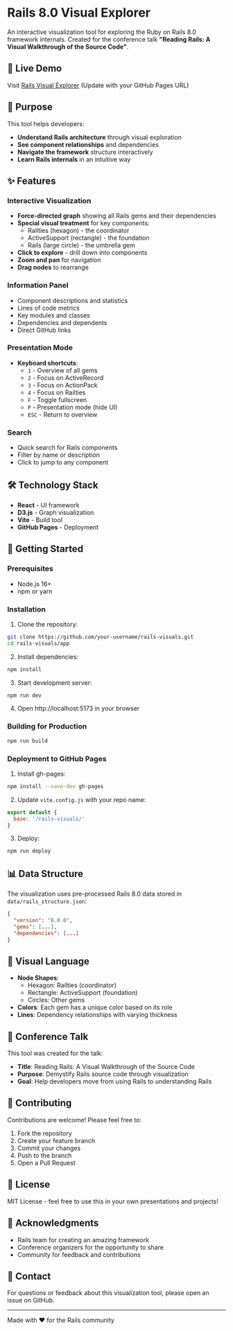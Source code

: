 # Rails 8.0 Visual Explorer

An interactive visualization tool for exploring the Ruby on Rails 8.0 framework internals. Created for the conference talk **"Reading Rails: A Visual Walkthrough of the Source Code"**.

## 🚀 Live Demo

Visit [Rails Visual Explorer](https://your-username.github.io/rails-visuals/) (Update with your GitHub Pages URL)

## 🎯 Purpose

This tool helps developers:
- **Understand Rails architecture** through visual exploration
- **See component relationships** and dependencies
- **Navigate the framework** structure interactively
- **Learn Rails internals** in an intuitive way

## ✨ Features

### Interactive Visualization
- **Force-directed graph** showing all Rails gems and their dependencies
- **Special visual treatment** for key components:
  - Railties (hexagon) - the coordinator
  - ActiveSupport (rectangle) - the foundation
  - Rails (large circle) - the umbrella gem
- **Click to explore** - drill down into components
- **Zoom and pan** for navigation
- **Drag nodes** to rearrange

### Information Panel
- Component descriptions and statistics
- Lines of code metrics
- Key modules and classes
- Dependencies and dependents
- Direct GitHub links

### Presentation Mode
- **Keyboard shortcuts**:
  - `1` - Overview of all gems
  - `2` - Focus on ActiveRecord
  - `3` - Focus on ActionPack
  - `4` - Focus on Railties
  - `F` - Toggle fullscreen
  - `P` - Presentation mode (hide UI)
  - `ESC` - Return to overview

### Search
- Quick search for Rails components
- Filter by name or description
- Click to jump to any component

## 🛠️ Technology Stack

- **React** - UI framework
- **D3.js** - Graph visualization
- **Vite** - Build tool
- **GitHub Pages** - Deployment

## 🚀 Getting Started

### Prerequisites
- Node.js 16+
- npm or yarn

### Installation

1. Clone the repository:
```bash
git clone https://github.com/your-username/rails-visuals.git
cd rails-visuals/app
```

2. Install dependencies:
```bash
npm install
```

3. Start development server:
```bash
npm run dev
```

4. Open http://localhost:5173 in your browser

### Building for Production

```bash
npm run build
```

### Deployment to GitHub Pages

1. Install gh-pages:
```bash
npm install --save-dev gh-pages
```

2. Update `vite.config.js` with your repo name:
```javascript
export default {
  base: '/rails-visuals/'
}
```

3. Deploy:
```bash
npm run deploy
```

## 📊 Data Structure

The visualization uses pre-processed Rails 8.0 data stored in `data/rails_structure.json`:

```json
{
  "version": "8.0.0",
  "gems": [...],
  "dependencies": [...]
}
```

## 🎨 Visual Language

- **Node Shapes**:
  - Hexagon: Railties (coordinator)
  - Rectangle: ActiveSupport (foundation)
  - Circles: Other gems
- **Colors**: Each gem has a unique color based on its role
- **Lines**: Dependency relationships with varying thickness

## 📝 Conference Talk

This tool was created for the talk:
- **Title**: Reading Rails: A Visual Walkthrough of the Source Code
- **Purpose**: Demystify Rails source code through visualization
- **Goal**: Help developers move from using Rails to understanding Rails

## 🤝 Contributing

Contributions are welcome! Please feel free to:
1. Fork the repository
2. Create your feature branch
3. Commit your changes
4. Push to the branch
5. Open a Pull Request

## 📄 License

MIT License - feel free to use this in your own presentations and projects!

## 🙏 Acknowledgments

- Rails team for creating an amazing framework
- Conference organizers for the opportunity to share
- Community for feedback and contributions

## 📧 Contact

For questions or feedback about this visualization tool, please open an issue on GitHub.

---

Made with ❤️ for the Rails community